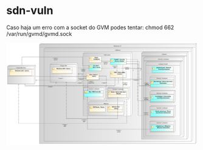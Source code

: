 # sdn-vuln


Caso haja um erro com a socket do GVM podes tentar:
chmod 662 /var/run/gvmd/gvmd.sock

![screenshot](deployment_diagram.png)
